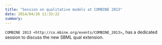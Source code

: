```yaml
---
title: "Session on qualitative models at COMBINE 2013"
date: 2014/04/26 11:33:22
summary: 
---
```

`COMBINE 2013 <http://co.mbine.org/events/COMBINE_2013>`_ has a dedicated session to discuss the new SBML qual
extension.



